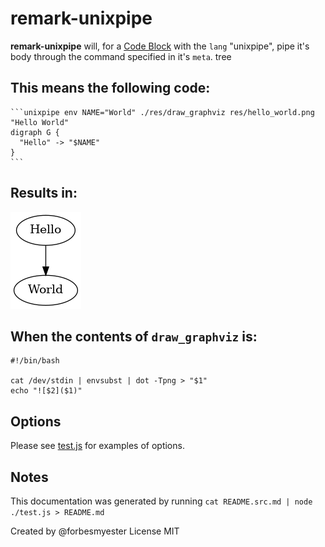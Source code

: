 # remark-unixpipe

**remark-unixpipe** will, for a [Code Block](https://github.com/syntax-tree/mdast#code) with the `lang` "unixpipe", pipe it's body through the command specified in it's `meta`.
tree
## This means the following code:

    ```unixpipe env NAME="World" ./res/draw_graphviz res/hello_world.png "Hello World"
    digraph G {
      "Hello" -> "$NAME"
    }
    ```

## Results in:

![Hello World](res/hello_world.png)

## When the contents of `draw_graphviz` is:

    #!/bin/bash

    cat /dev/stdin | envsubst | dot -Tpng > "$1"
    echo "![$2]($1)"

## Options

Please see [test.js](./test.js) for examples of options.

## Notes

This documentation was generated by running `cat README.src.md | node ./test.js > README.md`

Created by @forbesmyester
License MIT
